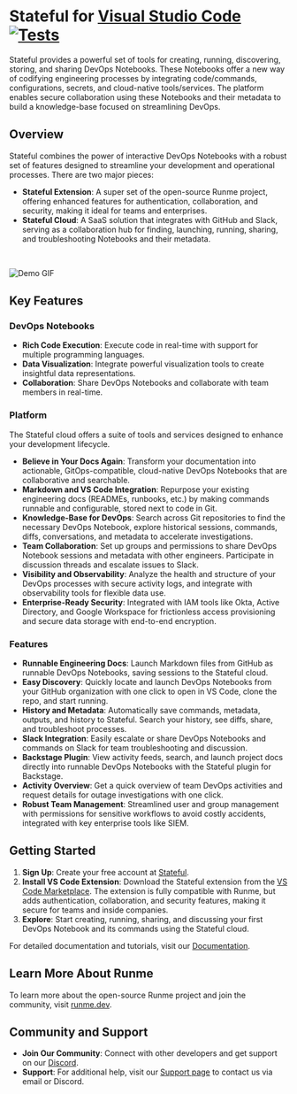 # Stateful for [Visual Studio Code](https://code.visualstudio.com/) [![Tests](https://github.com/stateful/vscode-runme/actions/workflows/test.yml/badge.svg)](https://github.com/stateful/vscode-runme/actions/workflows/test.yml)

Stateful provides a powerful set of tools for creating, running, discovering, storing, and sharing DevOps Notebooks. These Notebooks offer a new way of codifying engineering processes by integrating code/commands, configurations, secrets, and cloud-native tools/services. The platform enables secure collaboration using these Notebooks and their metadata to build a knowledge-base focused on streamlining DevOps.

## Overview

Stateful combines the power of interactive DevOps Notebooks with a robust set of features designed to streamline your development and operational processes. There are two major pieces:

- **Stateful Extension**: A super set of the open-source Runme project, offering enhanced features for authentication, collaboration, and security, making it ideal for teams and enterprises.
- **Stateful Cloud**: A SaaS solution that integrates with GitHub and Slack, serving as a collaboration hub for finding, launching, running, sharing, and troubleshooting Notebooks and their metadata.

<br />

![Demo GIF](https://stateful.com/images/marketplace_readme.gif)

## Key Features

### DevOps Notebooks

- **Rich Code Execution**: Execute code in real-time with support for multiple programming languages.
- **Data Visualization**: Integrate powerful visualization tools to create insightful data representations.
- **Collaboration**: Share DevOps Notebooks and collaborate with team members in real-time.

### Platform

The Stateful cloud offers a suite of tools and services designed to enhance your development lifecycle.

- **Believe in Your Docs Again**: Transform your documentation into actionable, GitOps-compatible, cloud-native DevOps Notebooks that are collaborative and searchable.
- **Markdown and VS Code Integration**: Repurpose your existing engineering docs (READMEs, runbooks, etc.) by making commands runnable and configurable, stored next to code in Git.
- **Knowledge-Base for DevOps**: Search across Git repositories to find the necessary DevOps Notebook, explore historical sessions, commands, diffs, conversations, and metadata to accelerate investigations.
- **Team Collaboration**: Set up groups and permissions to share DevOps Notebook sessions and metadata with other engineers. Participate in discussion threads and escalate issues to Slack.
- **Visibility and Observability**: Analyze the health and structure of your DevOps processes with secure activity logs, and integrate with observability tools for flexible data use.
- **Enterprise-Ready Security**: Integrated with IAM tools like Okta, Active Directory, and Google Workspace for frictionless access provisioning and secure data storage with end-to-end encryption.


### Features

- **Runnable Engineering Docs**: Launch Markdown files from GitHub as runnable DevOps Notebooks, saving sessions to the Stateful cloud.
- **Easy Discovery**: Quickly locate and launch DevOps Notebooks from your GitHub organization with one click to open in VS Code, clone the repo, and start running.
- **History and Metadata**: Automatically save commands, metadata, outputs, and history to Stateful. Search your history, see diffs, share, and troubleshoot processes.
- **Slack Integration**: Easily escalate or share DevOps Notebooks and commands on Slack for team troubleshooting and discussion.
- **Backstage Plugin**: View activity feeds, search, and launch project docs directly into runnable DevOps Notebooks with the Stateful plugin for Backstage.
- **Activity Overview**: Get a quick overview of team DevOps activities and request details for outage investigations with one click.
- **Robust Team Management**: Streamlined user and group management with permissions for sensitive workflows to avoid costly accidents, integrated with key enterprise tools like SIEM.

## Getting Started

1. **Sign Up**: Create your free account at [Stateful](https://cloud.stateful.com/).
2. **Install VS Code Extension**: Download the Stateful extension from the [VS Code Marketplace](https://marketplace.visualstudio.com/items?itemName=stateful.platform). The extension is fully compatible with Runme, but adds authentication, collaboration, and security features, making it secure for teams and inside companies.
3. **Explore**: Start creating, running, sharing, and discussing your first DevOps Notebook and its commands using the Stateful cloud.

For detailed documentation and tutorials, visit our [Documentation](https://stateful.com/docs).

## Learn More About Runme

To learn more about the open-source Runme project and join the community, visit [runme.dev](https://runme.dev).

## Community and Support

- **Join Our Community**: Connect with other developers and get support on our [Discord](https://discord.gg/stateful).
- **Support**: For additional help, visit our [Support page](https://stateful.com/support) to contact us via email or Discord.
